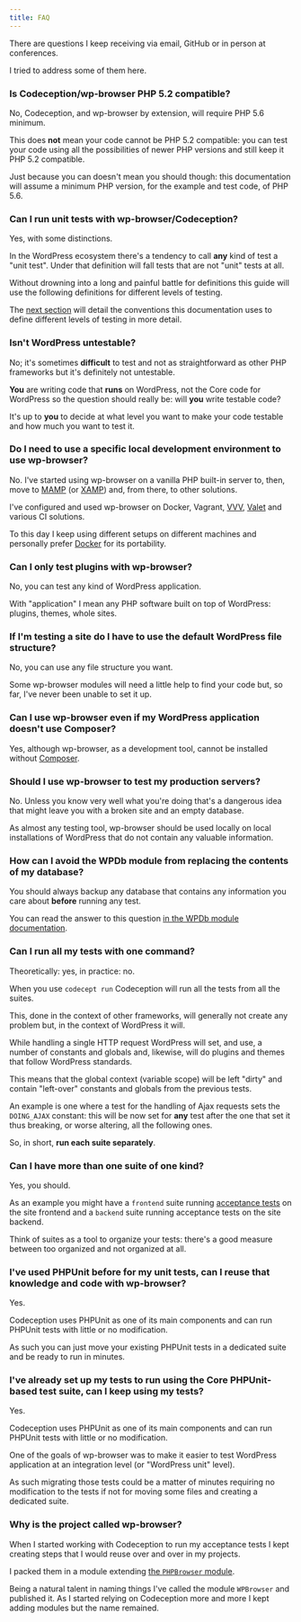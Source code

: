 ```yaml
---
title: FAQ
---
```


There are questions I keep receiving via email, GitHub or in person at conferences.

I tried to address some of them here.

### Is Codeception/wp-browser PHP 5.2 compatible?

No, Codeception, and wp-browser by extension, will require PHP 5.6 minimum.

This does **not** mean your code cannot be PHP 5.2 compatible: you can test your code using all the possibilities of newer PHP versions and still keep it PHP 5.2 compatible.

Just because you can doesn't mean you should though: this documentation will assume a minimum PHP version, for the example and test code, of PHP 5.6.

### Can I run unit tests with wp-browser/Codeception?

Yes, with some distinctions.

In the WordPress ecosystem there's a tendency to call **any** kind of test a "unit test". Under that definition will fall tests that are not "unit" tests at all.

Without drowning into a long and painful battle for definitions this guide will use the following definitions for different levels of testing.

The [next section](levels-of-testing) will detail the conventions this documentation uses to define different levels of testing in more detail.

### Isn't WordPress untestable?

No; it's sometimes **difficult** to test and not as straightforward as other PHP frameworks but it's definitely not untestable.

**You** are writing code that **runs** on WordPress, not the Core code for WordPress so the question should really be: will **you** write testable code?

It's up to **you** to decide at what level you want to make your code testable and how much you want to test it.

### Do I need to use a specific local development environment to use wp-browser?

No. I've started using wp-browser on a vanilla PHP built-in server to, then, move to [MAMP](https://www.mamp.info/en/) (or [XAMP](https://www.apachefriends.org/download.html)) and, from there, to other solutions.

I've configured and used wp-browser on Docker, Vagrant, [VVV](https://github.com/Varying-Vagrant-Vagrants/VVV), [Valet](https://laravel.com/docs/5.7/valet) and various CI solutions.

To this day I keep using different setups on different machines and personally prefer [Docker](https://www.docker.com/) for its portability.

### Can I only test plugins with wp-browser?

No, you can test any kind of WordPress application.

With "application" I mean any PHP software built on top of WordPress: plugins, themes, whole sites.

### If I'm testing a site do I have to use the default WordPress file structure?

No, you can use any file structure you want.

Some wp-browser modules will need a little help to find your code but, so far, I've never been unable to set it up.

### Can I use wp-browser even if my WordPress application doesn't use Composer?

Yes, although wp-browser, as a development tool, cannot be installed without [Composer](https://getcomposer.org/).

### Should I use wp-browser to test my production servers?

No. Unless you know very well what you're doing that's a dangerous idea that might leave you with a broken site and an empty database.

As almost any testing tool, wp-browser should be used locally on local installations of WordPress that do not contain any valuable information.

### How can I avoid the WPDb module from replacing the contents of my database?

You should always backup any database that contains any information you care about **before** running any test.

You can read the answer to this question [in the WPDb module documentation](modules/WPDb#change-the-databse-used-depending-on-whether-you're-running-tests-or-not).

### Can I run all my tests with one command?

Theoretically: yes, in practice: no.

When you use `codecept run` Codeception will run all the tests from all the suites.

This, done in the context of other frameworks, will generally not create any problem but, in the context of WordPress it will.

While handling a single HTTP request WordPress will set, and use, a number of constants and globals and, likewise, will do plugins and themes that follow WordPress standards.

This means that the global context (variable scope) will be left "dirty" and contain "left-over" constants and globals from the previous tests.

An example is one where a test for the handling of Ajax requests sets the `DOING_AJAX` constant: this will be now set for **any** test after the one that set it thus breaking, or worse altering, all the following ones.

So, in short, **run each suite separately**.

### Can I have more than one suite of one kind?

Yes, you should.

As an example you might have a `frontend` suite running [acceptance tests](levels-of-testing#acceptance-tests) on the site frontend and a `backend` suite running acceptance tests on the site backend.

Think of suites as a tool to organize your tests: there's a good measure between too organized and not organized at all.

### I've used PHPUnit before for my unit tests, can I reuse that knowledge and code with wp-browser?

Yes.

Codeception uses PHPUnit as one of its main components and can run PHPUnit tests with little or no modification.

As such you can just move your existing PHPUnit tests in a dedicated suite and be ready to run in minutes.

### I've already set up my tests to run using the Core PHPUnit-based test suite, can I keep using my tests?

Yes.

Codeception uses PHPUnit as one of its main components and can run PHPUnit tests with little or no modification.

One of the goals of wp-browser was to make it easier to test WordPress application at an integration level (or "WordPress unit" level).

As such migrating those tests could be a matter of minutes requiring no modification to the tests if not for moving some files and creating a dedicated suite.

### Why is the project called wp-browser?

When I started working with Codeception to run my acceptance tests I kept creating steps that I would reuse over and over in my projects.

I packed them in a module extending [the `PHPBrowser` module](https://codeception.com/docs/modules/PhpBrowser).

Being a natural talent in naming things I've called the module `WPBrowser` and published it. As I started relying on Codeception more and more I kept adding modules but the name remained.
